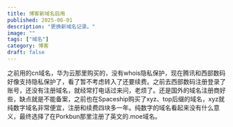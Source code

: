 ```yaml
---
title: 博客新域名启用
published: 2025-06-01
description: "更换新域名记录。"
image: ""
tags: ["域名"]
category: 博客
draft: false
---
```


之前用的cn域名，华为云那里购买的，没有whois隐私保护，现在腾讯和西部数码好像支持隐私保护了，看了暂不考虑转入了还要续费。之前去西部数码注册登录了账号，还没有注册域名，就经常打电话过来问，老烦了。还是国外的域名注册商好些，缺点就是不能备案，之前也在Spaceship购买了xyz、top后缀的域名，xyz就纯数字域名非常便宜，注册和续费四块多一年。纯数字的域名看起来没有什么意义，最终选择了在Porkbun那里注册了英文的.moe域名。